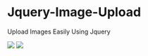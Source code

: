 # Jquery-Image-Upload
Upload Images Easily Using Jquery

<img src="https://ypecwr.com/Steven/jqueryupload1.PNG">
<img src="https://ypecwr.com/Steven/jqueryupload2.PNG">
